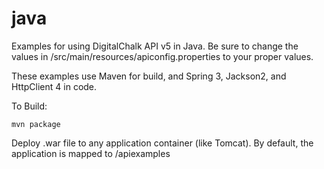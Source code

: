 java
============

Examples for using DigitalChalk API v5 in Java.  Be sure to change the values in /src/main/resources/apiconfig.properties to your proper values.

These examples use Maven for build, and Spring 3, Jackson2, and HttpClient 4 in code.

To Build:

```
mvn package
```

Deploy .war file to any application container (like Tomcat).  By default, the application is mapped to /apiexamples
